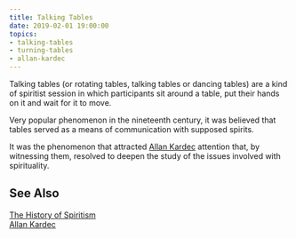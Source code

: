 ```yaml
---
title: Talking Tables
date: 2019-02-01 19:00:00
topics:
- talking-tables
- turning-tables
- allan-kardec
---
```


Talking tables (or rotating tables, talking tables or dancing tables) 
are a kind of spiritist session in which participants sit around a table, 
put their hands on it and wait for it to move.

Very popular phenomenon in the nineteenth century, it was believed that tables served 
as a means of communication with supposed spirits.

It was the phenomenon that attracted [Allan Kardec](/bio/allan-kardec) attention that, 
by witnessing them, resolved to deepen the study of the issues involved with 
spirituality.


## See Also
[The History of Spiritism](/spiritism/history/)  
[Allan Kardec](/bio/allan-kardec)  
